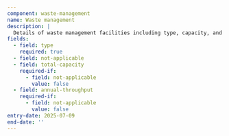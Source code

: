 ```yaml
---
component: waste-management
name: Waste management
description: |
  Details of waste management facilities including type, capacity, and throughput information
fields:
  - field: type
    required: true
  - field: not-applicable
  - field: total-capacity
    required-if:
      - field: not-applicable
        value: false
  - field: annual-throughput
    required-if:
      - field: not-applicable
        value: false
entry-date: 2025-07-09
end-date: ''
---
```

